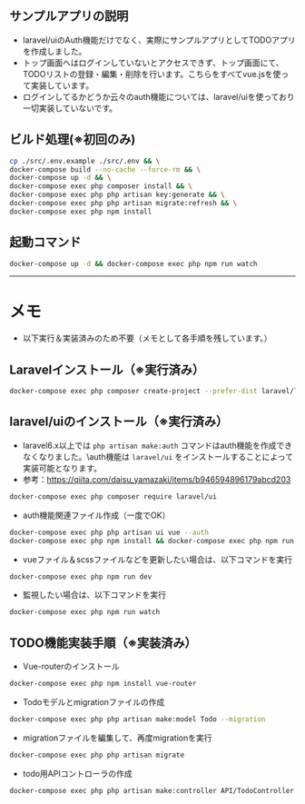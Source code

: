 
## サンプルアプリの説明
- laravel/uiのAuth機能だけでなく、実際にサンプルアプリとしてTODOアプリを作成しました。
- トップ画面へはログインしていないとアクセスできず、トップ画面にて、TODOリストの登録・編集・削除を行います。こちらをすべてvue.jsを使って実装しています。
- ログインしてるかどうか云々のauth機能については、laravel/uiを使っており一切実装していないです。

## ビルド処理(※初回のみ)
```sh
cp ./src/.env.example ./src/.env && \
docker-compose build --no-cache --force-rm && \
docker-compose up -d && \
docker-compose exec php composer install && \
docker-compose exec php php artisan key:generate && \
docker-compose exec php php artisan migrate:refresh && \
docker-compose exec php npm install
```

## 起動コマンド
```sh
docker-compose up -d && docker-compose exec php npm run watch
```

---

# メモ
- 以下実行＆実装済みのため不要（メモとして各手順を残しています。）

## Laravelインストール（※実行済み）
```sh
docker-compose exec php composer create-project --prefer-dist laravel/laravel .
```

## laravel/uiのインストール（※実行済み）
- laravel6.x以上では `php artisan make:auth` コマンドはauth機能を作成できなくなりました。\auth機能は `laravel/ui` をインストールすることによって実装可能となります。
- 参考：https://qiita.com/daisu_yamazaki/items/b946594896179abcd203
```sh
docker-compose exec php composer require laravel/ui
```
- auth機能関連ファイル作成（一度でOK）
```sh
docker-compose exec php php artisan ui vue --auth
docker-compose exec php npm install && docker-compose exec php npm run dev
```
- vueファイル＆scssファイルなどを更新したい場合は、以下コマンドを実行
```sh
docker-compose exec php npm run dev
```
- 監視したい場合は、以下コマンドを実行
```sh
docker-compose exec php npm run watch
```

## TODO機能実装手順（※実装済み）
- Vue-routerのインストール
```sh
docker-compose exec php npm install vue-router
```
- Todoモデルとmigrationファイルの作成
```sh
docker-compose exec php php artisan make:model Todo --migration
```
- migrationファイルを編集して、再度migrationを実行
```sh
docker-compose exec php php artisan migrate
```
- todo用APIコントローラの作成
```sh
docker-compose exec php php artisan make:controller API/TodoController --api
```
